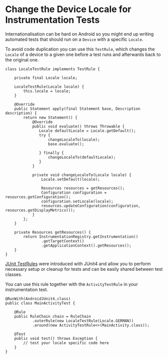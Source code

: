 Change the Device Locale for Instrumentation Tests
===================

Internationalisation can be hard on Android so you might end up writing automated tests that should run on a `Device` with a specific `Locale`.

To avoid code duplication you can use this `TestRule`, which changes the `Locale` of a device to a given one before a test runs and afterwards back to the original one.

```
class LocaleTestRule implements TestRule {

    private final Locale locale;

    LocaleTestRule(Locale locale) {
        this.locale = locale;
    }

    @Override
    public Statement apply(final Statement base, Description description) {
        return new Statement() {
            @Override
            public void evaluate() throws Throwable {
               Locale defaultLocale = Locale.getDefault();
               try {
                   changeLocaleTo(locale);
                   base.evaluate();

               } finally {
                   changeLocaleTo(defaultLocale);
               }
            }

            private void changeLocaleTo(Locale locale) {
                Locale.setDefault(locale);

                Resources resources = getResources();
                Configuration configuration = resources.getConfiguration();
                configuration.setLocale(locale);
                resources.updateConfiguration(configuration, resources.getDisplayMetrics());
            }
        };
    }

    private Resources getResources() {
        return InstrumentationRegistry.getInstrumentation()
                .getTargetContext()
                .getApplicationContext().getResources();
    }
}
```

[JUnit TestRules](http://junit.org/junit4/javadoc/4.12/org/junit/rules/TestRule.html) were introduced with JUnit4 and allow you to perform necessary setup or cleanup for tests and can be easily shared between test classes.

You can use this rule together with the `ActivityTestRule` in your instrumentation test.

```
@RunWith(AndroidJUnit4.class)
public class MainActivityTest {

    @Rule
    public RuleChain chain = RuleChain
            .outerRule(new LocaleTestRule(Locale.GERMAN))
            .around(new ActivityTestRule<>(MainActivity.class));

    @Test
    public void test() throws Exception {
        // test your locale specific code here
    }
}
```

